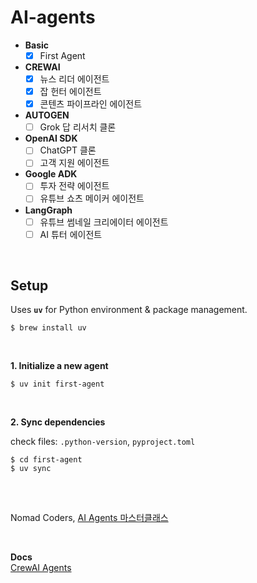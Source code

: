 # AI-agents

- **Basic**
  - [x] First Agent
- **CREWAI**
  - [x] 뉴스 리더 에이전트
  - [x] 잡 헌터 에이전트
  - [x] 콘텐츠 파이프라인 에이전트
- **AUTOGEN**
  - [ ] Grok 답 리서치 클론
- **OpenAI SDK**
  - [ ] ChatGPT 클론
  - [ ] 고객 지원 에이전트
- **Google ADK**
  - [ ] 투자 전략 에이전트
  - [ ] 유튜브 쇼츠 메이커 에이전트
- **LangGraph**
  - [ ] 유튜브 썸네일 크리에이터 에이전트
  - [ ] AI 튜터 에이전트

<br>

## Setup

Uses **`uv`** for Python environment & package management.

```
$ brew install uv
```

<br>

**1. Initialize a new agent**

```
$ uv init first-agent
```

<br>

**2. Sync dependencies**

check files: `.python-version`, `pyproject.toml`

```
$ cd first-agent
$ uv sync
```

<br>

##

Nomad Coders, [AI Agents 마스터클래스](https://nomadcoders.co/ai-agents-masterclass "AI Agents 마스터클래스")

<br>

**Docs**  
[CrewAI Agents](https://docs.crewai.com/ko/concepts/agents)
